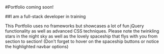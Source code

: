 #Portfolio coming soon!

##I am a full-stack developer in training

This Portfolio uses no frameworks but showcases a lot of fun jQuery functionality as well as advanced CSS techniques.  Please note the twinkling stars in the night sky as well as the lovely spaceship that flys with you from section to section! (Don't forget to hover on the spaceship buttons or notice the highlighted navbar options)
